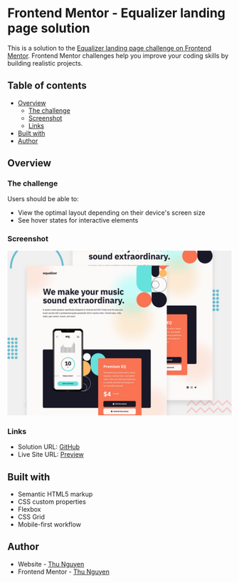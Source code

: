 # Frontend Mentor - Equalizer landing page solution

This is a solution to the [Equalizer landing page challenge on Frontend Mentor](https://www.frontendmentor.io/challenges/equalizer-landing-page-7VJ4gp3DE). Frontend Mentor challenges help you improve your coding skills by building realistic projects. 

## Table of contents

- [Overview](#overview)
  - [The challenge](#the-challenge)
  - [Screenshot](#screenshot)
  - [Links](#links)
- [Built with](#built-with)
- [Author](#author)

## Overview

### The challenge

Users should be able to:

- View the optimal layout depending on their device's screen size
- See hover states for interactive elements

### Screenshot

![](./preview.jpg)

### Links

- Solution URL: [GitHub](https://github.com/NgocMinhThuNguyen/EQUALIZER-LANDING-PAGE)
- Live Site URL: [Preview](https://ngocminhthunguyen.github.io/EQUALIZER-LANDING-PAGE/)

## Built with

- Semantic HTML5 markup
- CSS custom properties
- Flexbox
- CSS Grid
- Mobile-first workflow

## Author

- Website - [Thu Nguyen](https://github.com/NgocMinhThuNguyen)
- Frontend Mentor - [Thu Nguyen](https://www.frontendmentor.io/profile/NgocMinhThuNguyen)
